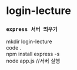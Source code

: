# login-lecture

### `express 서버 띄우기`
mkdir login-lecture\
code .\
npm install express -s\
node app.js //서버 실행
